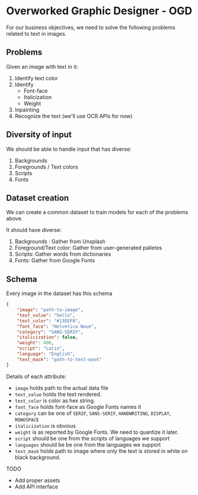 # Overworked Graphic Designer - OGD

For our business objectives, we need to solve the following problems related to text in images.

## Problems

Given an image with text in it:
1. Identify text color
2. Identify
    - Font-face
    - Italicization
    - Weight
3. Inpainting
4. Recognize the text (we'll use OCR APIs for now)


## Diversity of input

We should be able to handle input that has diverse:

1. Backgrounds
2. Foregrounds / Text colors
3. Scripts
4. Fonts


## Dataset creation

We can create a common dataset to train models for each of the problems above.

It should have diverse:

1. Backgrounds : Gather from Unsplash
2. Foreground/Text color: Gather from user-generated palletes
3. Scripts: Gather words from dictionaries
4. Fonts: Gather from Google Fonts

## Schema

Every image in the dataset has this schema

```json
{
    "image": "path-to-image",
    "text_value": "hello",
    "text_color": "#13EEF0",
    "font_face": "Helvetica Neue",
    "category": "SANS-SERIF",
    "italicization": false,
    "weight": 400,
    "script": "Latin",
    "language": "English",
    "text_mask": "path-to-text-mask"
}
```

Details of each attribute:

- `image` holds path to the actual data file
- `text_value` holds the text rendered.
- `text_color` is color as hex string.
- `font_face` holds font-face as Google Fonts names it
- `category` can be one of `SERIF`, `SANS-SERIF`, `HANDWRITING`, `DISPLAY`, `MONOSPACE`
- `italicization` is obvious
- `weight` is as reported by Google Fonts. We need to quantize it later.
- `script` should be one from the scripts of languages we support
- `languages` should be be one from the languages we support
- `text_mask` holds path to image where only the text is stored in white on black background.


TODO

- Add proper assets
- Add API interface